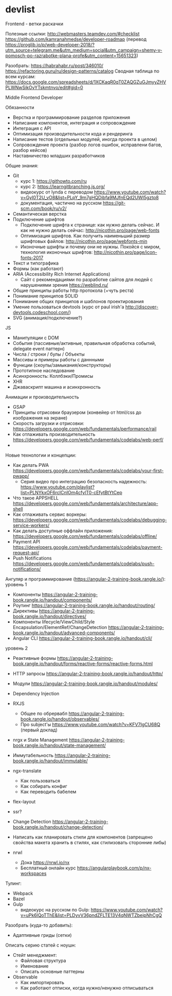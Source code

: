 # devlist

Frontend - ветки раскачки

Полезные ссылки:
http://webmasters.teamdev.com/#checklist
https://github.com/kamranahmedse/developer-roadmap (перевод https://proglib.io/p/web-developer-2018/?utm_source=telegram.me&utm_medium=social&utm_campaign=shemy-v-pomosch-po-razrabotke-plana-profe&utm_content=15651323)


Разобрать:
https://habrahabr.ru/post/346010/
https://refactoring.guru/ru/design-patterns/catalog
Сводная таблица по всем курсам: https://docs.google.com/spreadsheets/d/1XCKaqR0qT0ZAQGZuGJmyyZHVPLWNwSikOvYTskmtnvo/edit#gid=0


Middle Frontend Developer

Обязанности
- Верстка и программирование разделов приложения
- Написание компонентов, интеграция и сопровождение
- Интеграция с API
- Оптимизация производительности кода и рендеринга
- Написание тестов (отдельных модулей, иногда проекта в целом)
- Сопровождение проекта (разбор логов ошибок, исправлени багов, разбор кейсов)
- Наставничество младших разработчиков

Общие знания:
- Git 
    - курс 1: https://githowto.com/ru 
    - курс 2: https://learngitbranching.js.org/
    - видеокурс от lynda с переводом https://www.youtube.com/watch?v=GyI0T2U_vO8&list=PLpY_9m7gHQDibfa9MJfnEQd2UWI5gztp8
    - документация, частично на русском https://git-scm.com/book/ru/v2/
- Семантическая верстка
- Подключение шрифтов
    - Подключение шрифта к странице: как нужно делать сейчас. И как не нужно делать сейчас: http://nicothin.pro/page/web-fonts 
    - Оптимизация шрифтов. Как получить наименьший размер шрифтовых файлов: http://nicothin.pro/page/webfonts-min
    - Иконочные шрифты и почему они не нужны. Покойся с миром, технология иконочных шрифтов: http://nicothin.pro/page/icon-fonts-2017
- Текст и типографика
- Формы (как работают)
- ARIA (Accessibility Rich Internet Applications)
    - Сайт с рекомендациями по разработке сайтов для людей с нарушениями зрения https://weblind.ru/
- Общие принципы работы http протокола (+чуть реста)
- Понимание принципов SOLID
- Понимание общих принципов и шаблонов проектирования
- Умение пользоваться devtools (курс от paul irish'a http://discover-devtools.codeschool.com/)
- SVG (анимация/подключение?)

JS
- Манипуляции с DOM
- События (пассивные/активные, правильная обработка событий, delegate event паттерн)
- Числа / строки / булы / Объекты
- Массивы и примеры работы с даннными 
- Функции (скоупы/замыкания/конструкторы)
- Прототипное наследование
- Асинхронность: Коллбэки/Промисы
- XHR
- Джаваскрипт машина и асинхронность 

Анимации и производительность
- GSAP
- Принципы отрисовки браузером (конвейер от html/css до изображения на экране)
- Скорость загрузки и отрисовки: https://developers.google.com/web/fundamentals/performance/rail
- Как отлаживать производительность https://developers.google.com/web/fundamentals/codelabs/web-perf/
- 


 Новые технологии и концепции:
- Как делать PWA https://developers.google.com/web/fundamentals/codelabs/your-first-pwapp/
    - Серия видео про интеграцию безопасность надежность: https://www.youtube.com/playlist?list=PLNYkxOF6rcICnIOm4cfylT0-cEfytBtYtСер
- Что такое APPSHELL https://developers.google.com/web/fundamentals/architecture/app-shell
- Как отлаживать сервис воркеры: https://developers.google.com/web/fundamentals/codelabs/debugging-service-workers/
- Как делать доступные оффлайн приложения: https://developers.google.com/web/fundamentals/codelabs/offline/
- Payment API https://developers.google.com/web/fundamentals/codelabs/payment-request-api/
- Push Notifications https://developers.google.com/web/fundamentals/codelabs/push-notifications/

Ангуляр и программирование (https://angular-2-training-book.rangle.io/):
уровень 1
- Компоненты https://angular-2-training-book.rangle.io/handout/components/
- Роутинг https://angular-2-training-book.rangle.io/handout/routing/
- Директивы https://angular-2-training-book.rangle.io/handout/directives/
- Компоненты lifecycle/ViewChild/Style Encapsulation/ElementRef/ChangeDetection https://angular-2-training-book.rangle.io/handout/advanced-components/
- Angular CLI https://angular-2-training-book.rangle.io/handout/cli/

уровень 2
- Реактивные формы https://angular-2-training-book.rangle.io/handout/forms/reactive-forms/reactive-forms.html
- HTTP запросы https://angular-2-training-book.rangle.io/handout/http/
- Модули https://angular-2-training-book.rangle.io/handout/modules/
- Dependency Injection
- RXJS
    - Общее по обрервабл https://angular-2-training-book.rangle.io/handout/observables/
    - Про subject'ы https://www.youtube.com/watch?v=KFV7IgCU68Q (первый доклад)
- nrgx и State Management https://angular-2-training-book.rangle.io/handout/state-management/

- Иммутабельность https://angular-2-training-book.rangle.io/handout/immutable/

- ngx-translate
    - Как пользоваться
    - Как собирать конфиг
    - Как переводить бабелем
- flex-layout
- ssr?
- Change Detection https://angular-2-training-book.rangle.io/handout/change-detection/
- Написать как планировать стили для компонентов (запрещено свойства макета хранить в стилях, как стилизовать сторонние либы)
- nrwl 
  - Дока https://nrwl.io/nx
  - Бесплатный онлайн курс https://angularplaybook.com/p/nx-workspaces

Тулинг:
- Webpack
- Bazel
- Gulp
    - видеокурс на русском по Gulp: https://www.youtube.com/watch?v=uPk6lQoTThE&list=PLDyvV36pndZFLTE13V4qNWTZbeipNhCgQ

Разобрать (куда-то добавить):
- Адаптивные гриды (сетки)

Описать серию статей с ноушн:
- Стейт менеджмент:
    - Файловая структура
    - Именование
    - Описать основные паттерны
- Observable
    - Как импортировать
    - Как работают отписки, когда нужно/ненужно отписываться
